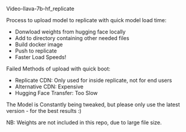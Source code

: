 Video-llava-7b-hf_replicate

Process to upload model to replicate with quick model load time:
- Donwload weights from hugging face locally
- Add to directory containing other needed files
- Build docker image
- Push to replicate
- Faster Load Speeds!

Failed Methods of upload with quick boot:
- Replicate CDN: Only used for inside replicate, not for end users
- Alternative CDN: Expensive
- Hugging Face Transfer: Too Slow

The Model is Constantly being tweaked, but please only use the latest version - for the best results :)

NB: Weights are not included in this repo, due to large file size.

